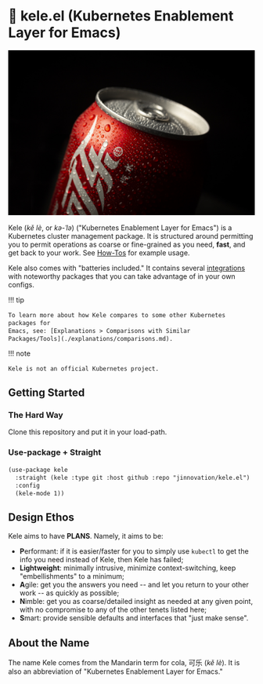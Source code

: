 # 🥤 kele.el (Kubernetes Enablement Layer for Emacs)

![](./img/kele.jpg)

Kele (*kě lè*, or *kə-ˈlə*) ("Kubernetes Enablement Layer for Emacs") is a
Kubernetes cluster management package. It is structured around permitting you to
permit operations as coarse or fine-grained as you need, **fast**, and get back
to your work. See [How-Tos](./how-tos/index.md) for example usage.

Kele also comes with "batteries included." It contains several
[integrations](./how-tos/integrations.md) with noteworthy packages that you can
take advantage of in your own configs.

!!! tip

    To learn more about how Kele compares to some other Kubernetes packages for
    Emacs, see: [Explanations > Comparisons with Similar
    Packages/Tools](./explanations/comparisons.md).

!!! note

    Kele is not an official Kubernetes project.

## Getting Started

### The Hard Way

Clone this repository and put it in your load-path.

### Use-package + Straight

```emacs-lisp
(use-package kele
  :straight (kele :type git :host github :repo "jinnovation/kele.el")
  :config
  (kele-mode 1))
```

## Design Ethos

Kele aims to have **PLANS**. Namely, it aims to be:

- **P**erformant: if it is easier/faster for you to simply use `kubectl` to get
  the info you need instead of Kele, then Kele has failed;
- **Lightweight**: minimally intrusive, minimize context-switching, keep
  "embellishments" to a minimum;
- **A**gile: get you the answers you need -- and let you return to your other
  work -- as quickly as possible;
- **N**imble: get you as coarse/detailed insight as needed at any given point,
  with no compromise to any of the other tenets listed here;
- **S**mart: provide sensible defaults and interfaces that "just make sense".

## About the Name

The name Kele comes from the Mandarin term for cola, 可乐 (*kě lè*). It is
also an abbreviation of "Kubernetes Enablement Layer for Emacs."
